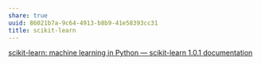 ```yaml
---
share: true
uuid: 86021b7a-9c64-4913-b8b9-41e58393cc31
title: scikit-learn
---
```

[scikit-learn: machine learning in Python — scikit-learn 1.0.1 documentation](https://scikit-learn.org/stable/)